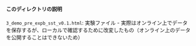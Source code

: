 #### このディレクトリの説明
`3_demo_pre_expb_sst_v0.1.html`: 実験ファイル
	- 実際はオンライン上でデータを保存するが、ローカルで確認するために改変したもの（オンライン上のデータを公開することはできないため）

